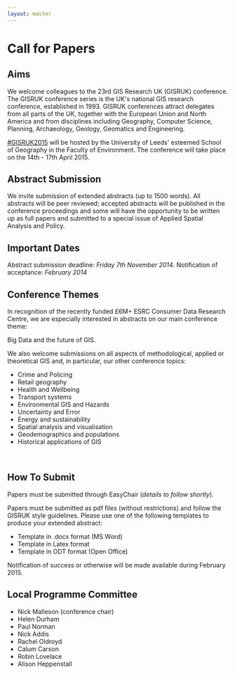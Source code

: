 ```yaml
---
layout: master
---
```


Call for Papers
===============

Aims
----

We welcome colleagues to the 23rd GIS Research UK (GISRUK) conference. The GISRUK conference series
is the UK's national GIS research conference, established in 1993. GISRUK conferences attract
delegates from all parts of the UK, together with the European Union and North America and from
disciplines including Geography, Computer Science, Planning, Archaeology, Geology, Geomatics and
Engineering.

[#GISRUK2015](https://twitter.com/search?f=realtime&q=%23GISRUK2015&src=typd) will be
hosted by the University of Leeds' esteemed School of Geography in the Faculty of Environment. The
conference will take place on the 14th - 17th April 2015.

Abstract Submission
-------------------

We invite submission of extended abstracts (up to 1500 words). All abstracts will be peer reviewed;
accepted abstracts will be published in the conference proceedings and some will have the
opportunity to be written up as full papers and submitted to a special issue of Applied Spatial
Analysis and Policy.

Important Dates
---------------

Abstract submission deadline: *Friday 7th November 2014*.
Notification of acceptance: *February 2014*

Conference Themes
-----------------

In recognition of the recently funded £6M+ ESRC Consumer Data Research Centre, we are especially
interested in abstracts on our main conference theme:

Big Data and the future of GIS. 

We also welcome submissions on all aspects of methodological, applied or theoretical GIS and, in
particular, our other conference topics:

- Crime and Policing
- Retail geography
- Health and Wellbeing
- Transport systems
- Environmental GIS and Hazards
- Uncertainty and Error
- Energy and sustainability
- Spatial analysis and visualisation
- Geodemographics and populations
- Historical applications of GIS

<br />

How To Submit
-------------

Papers must be submitted through EasyChair (*details to follow shortly*).

Papers must be submitted as pdf files (without restrictions)  and follow the GISRUK style
guidelines. Please use one of the following templates to produce your extended abstract:

- Template in .docx format (MS Word)
- Template in Latex format
- Template in ODT format (Open Office)


Notification of success or otherwise will be made available during February 2015.


Local Programme Committee
-------------------------

- Nick Malleson (conference chair)
- Helen Durham
- Paul Norman 
- Nick Addis
- Rachel Oldroyd 
- Calum Carson
- Robin Lovelace
- Alison Heppenstall

<br />
